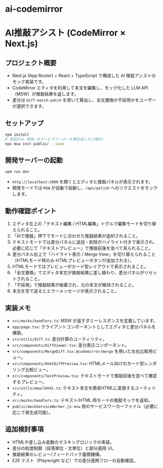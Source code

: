 # ai-codemirror
# AI推敲アシスト (CodeMirror × Next.js)

## プロジェクト概要
- Next.js (App Router) + React + TypeScript で構成した AI 推敲アシストのモック実装です。
- CodeMirror エディタを利用して本文を編集し、モック化した LLM API（MSW）が推敲結果を返します。
- 差分は `diff-match-patch` を用いて算出し、全文置換か不採用かをユーザーが選択できます。

## セットアップ
```bash
npm install
# 初回のみ（MSW のサービスワーカーを再生成したい場合）
npx msw init public/ --save
```

## 開発サーバーの起動
```bash
npm run dev
```
- `http://localhost:3000` を開くとエディタと推敲パネルが表示されます。
- 開発モードでは `MSW` が自動で起動し、`/api/polish` へのリクエストをモックします。

## 動作確認ポイント
1. エディタ左上の「テキスト編集 / HTML編集」トグルで編集モードを切り替えられること。
2. 「AIで推敲」押下でモードに合わせた推敲結果が返却されること。
3. テキストモードでは差分パネルに追加・削除がハイライト付きで表示され、必要に応じて「テキストプレビュー」で推敲前後を並べて見られること。
4. 差分パネル右上で「ハイライト表示 / Merge View」を切り替えられること（HTMLモード時のみ HTMLプレビューボタンが追加される）。
5. HTMLモードではプレビューがカード型レイアウトで表示されること。
6. 「全文置換」でエディタ本文が推敲結果に差し替わり、差分パネルがリセットされること。
7. 「不採用」で推敲結果が破棄され、元の本文が維持されること。
8. 本文を空で送るとエラーメッセージが表示されること。

## 実装メモ
- `src/mocks/handlers.ts`: MSW が返すダミーレスポンスを定義しています。
- `app/page.tsx`: クライアントコンポーネントとしてエディタと差分パネルを構築。
- `src/utils/diff.ts`: 差分計算のユーティリティ。
- `src/components/DiffViewer.tsx`: 差分表示コンポーネント。
- `src/components/MergeDiff.tsx`: `@codemirror/merge` を用いた左右比較用ビュー。
- `src/components/HtmlDiffPreview.tsx`: HTMLメール向けのカード型レンダリング比較ビュー。
- `src/components/TextPreview.tsx`: テキストモードで推敲前後を並べて確認するプレビュー。
- `src/utils/emailHtml.ts`: テキスト本文を簡易HTMLに変換するユーティリティ。
- `src/mocks/handlers.ts`: テキスト/HTML 両モードの推敲モックを返却。
- `public/mockServiceWorker.js`: `msw` 用のサービスワーカーファイル（必要に応じて再生成可能）。

## 追加検討事項
- HTMLや差し込み変数のマスキングロジックの実装。
- 差分の粒度制御（段落単位・文単位）と部分適用 UI。
- 推敲結果のレビュー/フィードバック蓄積機構。
- E2E テスト（Playwright など）での差分適用フローの自動確認。
